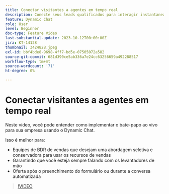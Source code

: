```yaml
---
title: Conectar visitantes a agentes em tempo real
description: Conecte seus leads qualificados para interagir instantaneamente com seus agentes de vendas.
feature: Dynamic Chat
role: User
level: Beginner
doc-type: Feature Video
last-substantial-update: 2023-10-12T00:00:00Z
jira: KT-14128
thumbnail: 3424828.jpeg
exl-id: bbf4bde8-9698-4ff7-bd5e-07505072a582
source-git-commit: 681d390ce5ab336a7e24cc63256659a492288517
workflow-type: tm+mt
source-wordcount: '71'
ht-degree: 0%

---
```


# Conectar visitantes a agentes em tempo real

Neste vídeo, você pode entender como implementar o bate-papo ao vivo para sua empresa usando o Dynamic Chat.

Isso é melhor para:

* Equipes de BDR de vendas que desejam uma abordagem seletiva e conservadora para usar os recursos de vendas
* Garantindo que você esteja sempre falando com os levantadores de mão
* Oferta após o preenchimento do formulário ou durante a conversa automatizada

>[!VIDEO](https://video.tv.adobe.com/v/3424828/?learn=on)
